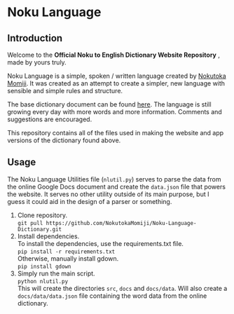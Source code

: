 # **Noku Language**

## Introduction
Welcome to the **Official Noku to English Dictionary Website Repository** , made by yours truly. 

Noku Language is a simple, spoken / written language created by [Nokutoka Momiji](https://www.github.com/NokutokaMomiji). It was created as an attempt to create a simpler, new language with sensible and simple rules and structure.

The base dictionary document can be found [here](https://docs.google.com/document/d/1o37wxGVKjD7Y0m-wSIY2T8IX4aHma1fx/edit?usp=sharing&ouid=113385481694575437883&rtpof=true&sd=true). The language is still growing every day with more words and more information. Comments and suggestions are encouraged.

This repository contains all of the files used in making the website and app versions of the dictionary found above.

## Usage
The Noku Language Utilities file (`nlutil.py`) serves to parse the data from the online Google Docs document and create the `data.json` file that powers the website. It serves no other utility outside of its main purpose, but I guess it could aid in the design of a parser or something.
1. Clone repository.<br>
```git pull https://github.com/NokutokaMomiji/Noku-Language-Dictionary.git```
1. Install dependencies.<br>
To install the dependencies, use the requirements.txt file.<br>
```pip install -r requirements.txt```<br>
Otherwise, manually install gdown.<br>
```pip install gdown```
1. Simply run the main script.<br>
```python nlutil.py```<br>
This will create the directories `src`, `docs` and `docs/data`.
Will also create a `docs/data/data.json` file containing the word data from the online dictionary.

